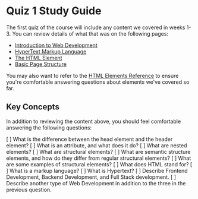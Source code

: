 # Quiz 1 Study Guide

The first quiz of the course will include any content we covered in weeks 1-3. You can review details of what that was on the following pages:
- [Introduction to Web Development](../intro-web-dev.md)
- [HyperText Markup Language](../module_1/html-overview.md)
- [The HTML Element](../module_1/the-html-element.md)
- [Basic Page Structure](../module_1/basic-page-structure.md)

You may also want to refer to the [HTML Elements Reference](../module_1/elements-reference.md) to ensure you're comfortable answering questions about elements we've covered so far.

## Key Concepts

In addition to reviewing the content above, you should feel comfortable answering the following questions:

[ ] What is the difference between the head element and the header element?
[ ] What is an attribute, and what does it do?
[ ] What are nested elements?
[ ] What are structural elements?
[ ] What are semantic structure elements, and how do they differ from regular structural elements?
[ ] What are some examples of structural elements?
[ ] What does HTML stand for?
[ ] What is a markup language?
[ ] What is Hypertext?
[ ] Describe Frontend Development, Backend Development, and Full Stack development.
[ ] Describe another type of Web Development in addition to the three in the previous question.